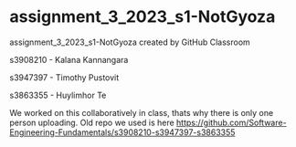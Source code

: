# assignment_3_2023_s1-NotGyoza
assignment_3_2023_s1-NotGyoza created by GitHub Classroom

s3908210 - Kalana Kannangara

s3947397 - Timothy Pustovit

s3863355 - Huylimhor Te

We worked on this collaboratively in class, thats why there is only one person uploading.
Old repo we used is here https://github.com/Software-Engineering-Fundamentals/s3908210-s3947397-s3863355
